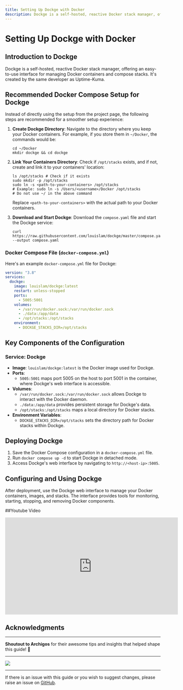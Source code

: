 ```yaml
---
title: Setting Up Dockge with Docker
description: Dockge is a self-hosted, reactive Docker stack manager, offering an easy-to-use interface for managing Docker containers and compose stacks. It's created by the same developer as Uptime-Kuma.
---
```


# Setting Up Dockge with Docker

## Introduction to Dockge

Dockge is a self-hosted, reactive Docker stack manager, offering an easy-to-use interface for managing Docker containers and compose stacks. It's created by the same developer as Uptime-Kuma.

## Recommended Docker Compose Setup for Dockge

Instead of directly using the setup from the project page, the following steps are recommended for a smoother setup experience:

1. **Create Dockge Directory**:
    Navigate to the directory where you keep your Docker containers. For example, if you store them in `~/Docker`, the commands would be:
     ```shell
     cd ~/Docker
     mkdir dockge && cd dockge
     ```

2. **Link Your Containers Directory**:
    Check if `/opt/stacks` exists, and if not, create and link it to your containers' location:
     ```shell
     ls /opt/stacks # Check if it exists
     sudo mkdir -p /opt/stacks
     sudo ln -s <path-to-your-containers> /opt/stacks
     # Example: sudo ln -s /Users/<username>/Docker /opt/stacks
     # Do not use ~/ in the above command
     ```
   Replace `<path-to-your-containers>` with the actual path to your Docker containers.

3. **Download and Start Dockge**:
   Download the `compose.yaml` file and start the Dockge service:
     ```shell
     curl https://raw.githubusercontent.com/louislam/dockge/master/compose.yaml --output compose.yaml
     ```

### Docker Compose File (`docker-compose.yml`)

Here's an example `docker-compose.yml` file for Dockge:

```yaml
version: "3.8"
services:
  dockge:
    image: louislam/dockge:latest
    restart: unless-stopped
    ports:
      - 5005:5001
    volumes:
      - /var/run/docker.sock:/var/run/docker.sock
      - ./data:/app/data
      - /opt/stacks:/opt/stacks
    environment:
      - DOCKGE_STACKS_DIR=/opt/stacks
```

## Key Components of the Configuration
### Service: Dockge
- **Image**: `louislam/dockge:latest` is the Docker image used for Dockge.
- **Ports**: 
  - `5005:5001` maps port 5005 on the host to port 5001 in the container, where Dockge's web interface is accessible.
- **Volumes**: 
  - `/var/run/docker.sock:/var/run/docker.sock` allows Dockge to interact with the Docker daemon.
  - `./data:/app/data` provides persistent storage for Dockge's data.
  - `/opt/stacks:/opt/stacks` maps a local directory for Docker stacks.
- **Environment Variables**: 
  - `DOCKGE_STACKS_DIR=/opt/stacks` sets the directory path for Docker stacks within Dockge.

## Deploying Dockge

1. Save the Docker Compose configuration in a `docker-compose.yml` file.
2. Run `docker compose up -d` to start Dockge in detached mode.
3. Access Dockge's web interface by navigating to `http://<host-ip>:5005`.

## Configuring and Using Dockge

After deployment, use the Dockge web interface to manage your Docker containers, images, and stacks. The interface provides tools for monitoring, starting, stopping, and removing Docker components.

##Youtube Video

<iframe width="560" height="315" src="https://www.youtube.com/embed/ephiayS50jM?si=oK3z6ogKzxRRqC9D" title="YouTube video player" frameborder="0" allow="accelerometer; autoplay; clipboard-write; encrypted-media; gyroscope; picture-in-picture; web-share" allowfullscreen></iframe>

## Acknowledgments
---

**Shoutout to Archigos** for their awesome tips and insights that helped shape this guide! 🌟

---


<a href="https://www.buymeacoffee.com/techdox"><img src="https://img.buymeacoffee.com/button-api/?text=Buy me a cup of tea&emoji=🍵&slug=techdox&button_colour=FFDD00&font_colour=000000&font_family=Cookie&outline_colour=000000&coffee_colour=ffffff" /></a>


---

If there is an issue with this guide or you wish to suggest changes, please raise an issue on [GitHub](https://github.com/Techdox/techdox-docs).
